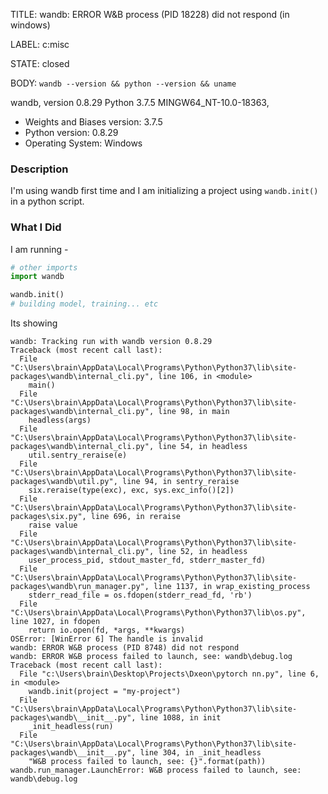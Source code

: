 TITLE:
wandb: ERROR W&B process (PID 18228) did not respond (in windows)

LABEL:
c:misc

STATE:
closed

BODY:
`wandb --version && python --version && uname`

wandb, version 0.8.29
Python 3.7.5
MINGW64_NT-10.0-18363,

* Weights and Biases version: 3.7.5
* Python version: 0.8.29
* Operating System: Windows

### Description
I'm using wandb first time and I am initializing a project using `wandb.init()` in a python script.
### What I Did
I am running -
```python 
# other imports
import wandb

wandb.init()
# building model, training... etc
```
Its showing
```
wandb: Tracking run with wandb version 0.8.29
Traceback (most recent call last):
  File "C:\Users\brain\AppData\Local\Programs\Python\Python37\lib\site-packages\wandb\internal_cli.py", line 106, in <module>
    main()
  File "C:\Users\brain\AppData\Local\Programs\Python\Python37\lib\site-packages\wandb\internal_cli.py", line 98, in main
    headless(args)
  File "C:\Users\brain\AppData\Local\Programs\Python\Python37\lib\site-packages\wandb\internal_cli.py", line 54, in headless
    util.sentry_reraise(e)
  File "C:\Users\brain\AppData\Local\Programs\Python\Python37\lib\site-packages\wandb\util.py", line 94, in sentry_reraise
    six.reraise(type(exc), exc, sys.exc_info()[2])
  File "C:\Users\brain\AppData\Local\Programs\Python\Python37\lib\site-packages\six.py", line 696, in reraise
    raise value
  File "C:\Users\brain\AppData\Local\Programs\Python\Python37\lib\site-packages\wandb\internal_cli.py", line 52, in headless
    user_process_pid, stdout_master_fd, stderr_master_fd)
  File "C:\Users\brain\AppData\Local\Programs\Python\Python37\lib\site-packages\wandb\run_manager.py", line 1137, in wrap_existing_process
    stderr_read_file = os.fdopen(stderr_read_fd, 'rb')
  File "C:\Users\brain\AppData\Local\Programs\Python\Python37\lib\os.py", line 1027, in fdopen
    return io.open(fd, *args, **kwargs)
OSError: [WinError 6] The handle is invalid
wandb: ERROR W&B process (PID 8748) did not respond
wandb: ERROR W&B process failed to launch, see: wandb\debug.log
Traceback (most recent call last):
  File "c:\Users\brain\Desktop\Projects\Dxeon\pytorch nn.py", line 6, in <module> 
    wandb.init(project = "my-project")
  File "C:\Users\brain\AppData\Local\Programs\Python\Python37\lib\site-packages\wandb\__init__.py", line 1088, in init
    _init_headless(run)
  File "C:\Users\brain\AppData\Local\Programs\Python\Python37\lib\site-packages\wandb\__init__.py", line 304, in _init_headless
    "W&B process failed to launch, see: {}".format(path))
wandb.run_manager.LaunchError: W&B process failed to launch, see: wandb\debug.log
```


